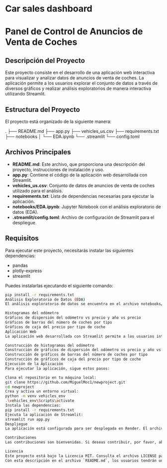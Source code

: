 # Car sales dashboard
# Panel de Control de Anuncios de Venta de Coches

## Descripción del Proyecto

Este proyecto consiste en el desarrollo de una aplicación web interactiva para visualizar y analizar datos de anuncios de venta de coches. La aplicación permite a los usuarios explorar el conjunto de datos a través de diversos gráficos y realizar análisis exploratorios de manera interactiva utilizando Streamlit.

## Estructura del Proyecto

El proyecto está organizado de la siguiente manera:

.
├── README.md
├── app.py
├── vehicles_us.csv
├── requirements.txt
├── notebooks
│ └── EDA.ipynb
└── .streamlit
└── config.toml

## Archivos Principales

- **README.md**: Este archivo, que proporciona una descripción del proyecto, instrucciones de instalación y uso.
- **app.py**: Contiene el código de la aplicación web desarrollada con Streamlit.
- **vehicles_us.csv**: Conjunto de datos de anuncios de venta de coches utilizado para el análisis.
- **requirements.txt**: Lista de dependencias necesarias para ejecutar la aplicación.
- **notebooks/EDA.ipynb**: Jupyter Notebook con el análisis exploratorio de datos (EDA).
- **.streamlit/config.toml**: Archivo de configuración de Streamlit para el despliegue.

## Requisitos

Para ejecutar este proyecto, necesitarás instalar las siguientes dependencias:

- pandas
- plotly-express
- streamlit

Puedes instalarlas ejecutando el siguiente comando:

```sh
pip install -r requirements.txt
Análisis Exploratorio de Datos (EDA)
El análisis exploratorio de datos se encuentra en el archivo notebooks/EDA.ipynb. Este notebook incluye visualizaciones como:

Histogramas del odómetro
Gráficos de dispersión del odómetro vs precio y año vs precio
Gráficos de barras del número de coches por tipo
Gráficos de caja del precio por tipo de coche
Aplicación Web
La aplicación web desarrollada con Streamlit permite a los usuarios interactuar con los datos y generar gráficos en tiempo real. La aplicación incluye las siguientes funcionalidades:

Construcción de histogramas del odómetro
Construcción de gráficos de dispersión del odómetro vs precio y año vs precio
Construcción de gráficos de barras del número de coches por tipo
Construcción de gráficos de caja del precio por tipo de coche
Ejecución de la Aplicación
Para ejecutar la aplicación, sigue estos pasos:

Clona el repositorio en tu máquina local:
git clone https://github.com/MiguelMoc1/newproject.git
cd newproject
Crea y activa un entorno virtual:
python -m venv vehicles_env
.\vehicles_env\Scripts\activate
Instala las dependencias:
pip install -r requirements.txt
Ejecuta la aplicación de Streamlit:
streamlit run app.py
Despliegue
La aplicación está configurada para ser desplegada en Render. El archivo .streamlit/config.toml contiene la configuración necesaria para el despliegue.

Contribuciones
Las contribuciones son bienvenidas. Si deseas contribuir, por favor, abre un issue o envía un pull request.

Licencia
Este proyecto está bajo la Licencia MIT. Consulta el archivo LICENSE para más detalles.
Con esta descripción en el archivo `README.md`, los usuarios tendrán una comprensión clara del propósito y estructura del proyecto, así como instrucciones detalladas para la instalación, ejecución y despliegue de la aplicación. Si necesitas más detalles o ajustes específicos, no dudes en preguntar. ¡Estoy aquí para ayudarte!


